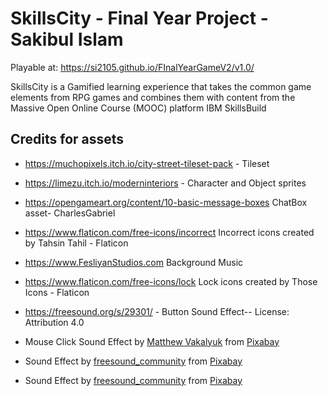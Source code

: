 # SkillsCity - Final Year Project - Sakibul Islam
Playable at: https://si2105.github.io/FInalYearGameV2/v1.0/

SkillsCity is a Gamified learning experience that takes the common game elements from RPG games and combines them with content from the Massive Open Online Course (MOOC) platform IBM SkillsBuild

## Credits for assets
- https://muchopixels.itch.io/city-street-tileset-pack - Tileset
- https://limezu.itch.io/moderninteriors - Character and Object sprites 



- https://opengameart.org/content/10-basic-message-boxes ChatBox asset- CharlesGabriel

- https://www.flaticon.com/free-icons/incorrect Incorrect icons created by Tahsin Tahil - Flaticon

- https://www.FesliyanStudios.com Background Music


- https://www.flaticon.com/free-icons/lock Lock icons created by Those Icons - Flaticon



- https://freesound.org/s/29301/ - Button Sound Effect-- License: Attribution 4.0

- Mouse Click Sound Effect by <a href="https://pixabay.com/users/matthewvakaliuk73627-48347364/?utm_source=link-attribution&utm_medium=referral&utm_campaign=music&utm_content=290204">
Matthew Vakalyuk</a> from <a href="https://pixabay.com/sound-effects//?utm_source=link-attribution&utm_medium=referral&utm_campaign=music&utm_content=290204">Pixabay</a>


- Sound Effect by <a href="https://pixabay.com/users/freesound_community-46691455/?utm_source=link-attribution&utm_medium=referral&utm_campaign=music&utm_content=47985">freesound_community</a> from <a href="https://pixabay.com/sound-effects//?utm_source=link-attribution&utm_medium=referral&utm_campaign=music&utm_content=47985">Pixabay</a>

- Sound Effect by <a href="https://pixabay.com/users/freesound_community-46691455/?utm_source=link-attribution&utm_medium=referral&utm_campaign=music&utm_content=43861">freesound_community</a> from <a href="https://pixabay.com/sound-effects//?utm_source=link-attribution&utm_medium=referral&utm_campaign=music&utm_content=43861">Pixabay</a>
